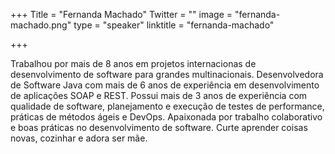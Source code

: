 +++
Title = "Fernanda Machado"
Twitter = ""
image = "fernanda-machado.png"
type = "speaker"
linktitle = "fernanda-machado"

+++

Trabalhou por mais de 8 anos em projetos internacionas de desenvolvimento de software para grandes multinacionais.
Desenvolvedora de Software Java com mais de 6 anos de experiência em desenvolvimento de aplicações SOAP e REST.
Possui mais de 3 anos de experiência com qualidade de software, planejamento e execução de testes de performance, práticas de métodos ágeis e DevOps. Apaixonada por trabalho colaborativo e boas práticas no desenvolvimento de software. Curte aprender coisas novas, cozinhar e adora ser mãe.
